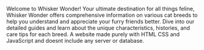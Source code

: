 Welcome to Whisker Wonder! Your ultimate destination for all things feline, Whisker Wonder offers comprehensive information on various cat breeds to help you understand and appreciate your furry friends better. Dive into our detailed guides and learn about the unique characteristics, histories, and care tips for each breed. A website made purely with HTML CSS and JavaScript and doesnt include any server or database.
